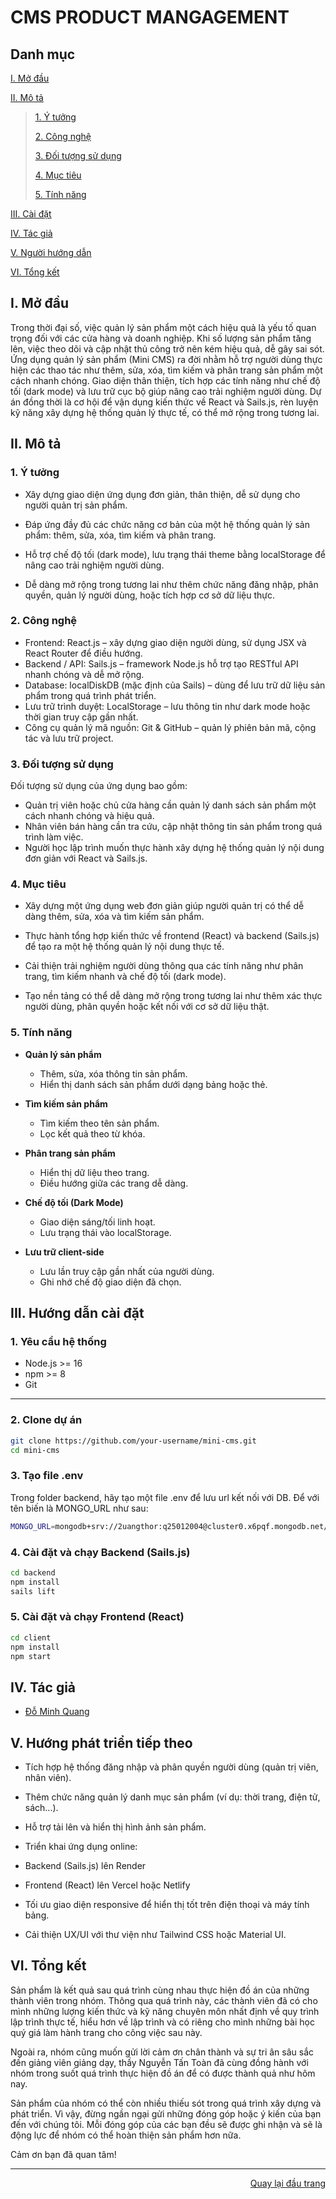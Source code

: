<div id="top">
</div>
<h1>CMS PRODUCT MANGAGEMENT</h1>
<!-- MOVIE TICKET APP -->

## Danh mục

 [I. Mở đầu](#Modau)

 [II. Mô tả](#Mota)

> [1. Ý tưởng](#Ytuong)
>
> [2. Công nghệ](#Congnghe)
>
> [3. Đối tượng sử dụng](#Doituongsudung)
>
> [4. Mục tiêu](#Muctieu)
>
> [5. Tính năng](#Tinhnang)


[III. Cài đặt](#CaiDat)

[IV. Tác giả](#Tacgia)

[V. Người hướng dẫn](#Nguoihuongdan)

[VI. Tổng kết](#Tongket)


<!-- MỞ ĐẦU -->
<div id="Modau"></div>

## I. Mở đầu
Trong thời đại số, việc quản lý sản phẩm một cách hiệu quả là yếu tố quan trọng đối với các cửa hàng và doanh nghiệp. Khi số lượng sản phẩm tăng lên, việc theo dõi và cập nhật thủ công trở nên kém hiệu quả, dễ gây sai sót.
Ứng dụng quản lý sản phẩm (Mini CMS) ra đời nhằm hỗ trợ người dùng thực hiện các thao tác như thêm, sửa, xóa, tìm kiếm và phân trang sản phẩm một cách nhanh chóng. Giao diện thân thiện, tích hợp các tính năng như chế độ tối (dark mode) và lưu trữ cục bộ giúp nâng cao trải nghiệm người dùng.
Dự án đồng thời là cơ hội để vận dụng kiến thức về React và Sails.js, rèn luyện kỹ năng xây dựng hệ thống quản lý thực tế, có thể mở rộng trong tương lai.


<!-- MÔ TẢ -->
<div id="Mota"></div>

## II. Mô tả

<div id="Ytuong"></div>

### 1. Ý tưởng

* Xây dựng giao diện ứng dụng đơn giản, thân thiện, dễ sử dụng cho người quản trị sản phẩm.

* Đáp ứng đầy đủ các chức năng cơ bản của một hệ thống quản lý sản phẩm: thêm, sửa, xóa, tìm kiếm và phân trang.

* Hỗ trợ chế độ tối (dark mode), lưu trạng thái theme bằng localStorage để nâng cao trải nghiệm người dùng.

* Dễ dàng mở rộng trong tương lai như thêm chức năng đăng nhập, phân quyền, quản lý người dùng, hoặc tích hợp cơ sở dữ liệu thực.


### 2. Công nghệ
* Frontend: React.js – xây dựng giao diện người dùng, sử dụng JSX và React Router để điều hướng.
* Backend / API: Sails.js – framework Node.js hỗ trợ tạo RESTful API nhanh chóng và dễ mở rộng.
* Database: localDiskDB (mặc định của Sails) – dùng để lưu trữ dữ liệu sản phẩm trong quá trình phát triển.
* Lưu trữ trình duyệt: LocalStorage – lưu thông tin như dark mode hoặc thời gian truy cập gần nhất.
* Công cụ quản lý mã nguồn: Git & GitHub – quản lý phiên bản mã, cộng tác và lưu trữ project.


<div id="Doituongsudung"></div>

### 3. Đối tượng sử dụng
Đối tượng sử dụng của ứng dụng bao gồm:
* Quản trị viên hoặc chủ cửa hàng cần quản lý danh sách sản phẩm một cách nhanh chóng và hiệu quả.
* Nhân viên bán hàng cần tra cứu, cập nhật thông tin sản phẩm trong quá trình làm việc.
* Người học lập trình muốn thực hành xây dựng hệ thống quản lý nội dung đơn giản với React và Sails.js.


<div id="Muctieu"></div>

### 4. Mục tiêu

* Xây dựng một ứng dụng web đơn giản giúp người quản trị có thể dễ dàng thêm, sửa, xóa và tìm kiếm sản phẩm.

* Thực hành tổng hợp kiến thức về frontend (React) và backend (Sails.js) để tạo ra một hệ thống quản lý nội dung thực tế.

* Cải thiện trải nghiệm người dùng thông qua các tính năng như phân trang, tìm kiếm nhanh và chế độ tối (dark mode).

* Tạo nền tảng có thể dễ dàng mở rộng trong tương lai như thêm xác thực người dùng, phân quyền hoặc kết nối với cơ sở dữ liệu thật.


<div id="Tinhnang"></div>

### 5. Tính năng

* **Quản lý sản phẩm**  
  - Thêm, sửa, xóa thông tin sản phẩm.  
  - Hiển thị danh sách sản phẩm dưới dạng bảng hoặc thẻ.

* **Tìm kiếm sản phẩm**  
  - Tìm kiếm theo tên sản phẩm.  
  - Lọc kết quả theo từ khóa.

* **Phân trang sản phẩm**  
  - Hiển thị dữ liệu theo trang.  
  - Điều hướng giữa các trang dễ dàng.

* **Chế độ tối (Dark Mode)**  
  - Giao diện sáng/tối linh hoạt.  
  - Lưu trạng thái vào localStorage.

* **Lưu trữ client-side**  
  - Lưu lần truy cập gần nhất của người dùng.  
  - Ghi nhớ chế độ giao diện đã chọn.


<div id="CaiDat"></div>

## III. Hướng dẫn cài đặt
### 1. Yêu cầu hệ thống

- Node.js >= 16  
- npm >= 8  
- Git

---

### 2. Clone dự án

```bash
git clone https://github.com/your-username/mini-cms.git
cd mini-cms
```

### 3. Tạo file .env

Trong folder backend, hãy tạo một file .env để lưu url kết nối với DB.
Để với tên biến là MONGO_URL như sau:
```bash
MONGO_URL=mongodb+srv://2uangthor:q25012004@cluster0.x6pqf.mongodb.net/ManageProduct?retryWrites=true&w=majority
```

### 4. Cài đặt và chạy Backend (Sails.js)

```bash
cd backend
npm install
sails lift
```

### 5. Cài đặt và chạy Frontend (React)

```bash
cd client
npm install
npm start
```

<div id="Tacgia"></div>

## IV. Tác giả

* [Đỗ Minh Quang](https://github.com/dominhquangklhd)

## V. Hướng phát triển tiếp theo

* Tích hợp hệ thống đăng nhập và phân quyền người dùng (quản trị viên, nhân viên).

* Thêm chức năng quản lý danh mục sản phẩm (ví dụ: thời trang, điện tử, sách...).

* Hỗ trợ tải lên và hiển thị hình ảnh sản phẩm.

* Triển khai ứng dụng online:

 - Backend (Sails.js) lên Render

 - Frontend (React) lên Vercel hoặc Netlify

* Tối ưu giao diện responsive để hiển thị tốt trên điện thoại và máy tính bảng.

* Cải thiện UX/UI với thư viện như Tailwind CSS hoặc Material UI.

<!-- TỔNG KẾT -->
<div id="Tongket"></div>

## VI. Tổng kết
Sản phẩm là kết quả sau quá trình cùng nhau thực hiện đồ án của những thành viên trong nhóm. Thông qua quá trình này, các thành viên đã có cho mình những lượng kiến thức và kỹ năng chuyên môn nhất định về quy trình lập trình thực tế, hiểu hơn về lập trình và có riêng cho mình những bài học quý giá làm hành trang cho công việc sau này.

Ngoài ra, nhóm cũng muốn gửi lời cảm ơn chân thành và sự tri ân sâu sắc đến giảng viên giảng dạy, thầy Nguyễn Tấn Toàn đã cùng đồng hành với nhóm trong suốt quá trình thực hiện đồ án để có được thành quả như hôm nay.

Sản phẩm của nhóm có thể còn nhiều thiếu sót trong quá trình xây dựng và phát triển. Vì vậy, đừng ngần ngại gửi những đóng góp hoặc ý kiến của bạn đến với chúng tôi. Mỗi đóng góp của các bạn đều sẽ được ghi nhận và sẽ là động lực để nhóm có thể hoàn thiện sản phẩm hơn nữa.

Cảm ơn bạn đã quan tâm!

---

<p align="right"><a href="#Top">Quay lại đầu trang</a></p>
